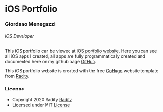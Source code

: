 # iOS Portfolio

### Giordano Menegazzi
###### iOS Developer

This iOS portfolio can be viewed at [iOS portfolio website](https://giordano-menegazzi.github.io/).
Here you can see all iOS apps I created, all apps are fully programmatically created and documented here on my github page [GitHub](https://github.com/Giordano-Menegazzi).

This iOS portfolio website is created with the free [GoHugo](https://gohugo.io/) website template from [Radity](https://radity.com/).

### License
- Copyright 2020 Radity [Radity](https://radity.com/)
- Licensed under MIT [License](https://github.com/radity/raditian-free-hugo-theme/blob/master/LICENSE)
